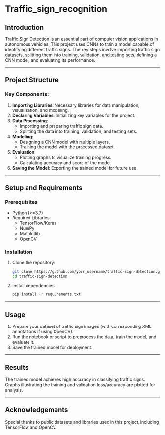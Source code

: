 # Traffic_sign_recognition
## Introduction

Traffic Sign Detection is an essential part of computer vision applications in autonomous vehicles. This project uses CNNs to train a model capable of identifying different traffic signs. The key steps involve importing traffic sign datasets, splitting them into training, validation, and testing sets, defining a CNN model, and evaluating its performance.

---

## Project Structure

### Key Components:
1. **Importing Libraries**: Necessary libraries for data manipulation, visualization, and modeling.
2. **Declaring Variables**: Initializing key variables for the project.
3. **Data Processing**:
   - Importing and preparing traffic sign data.
   - Splitting the data into training, validation, and testing sets.
4. **Modeling**:
   - Designing a CNN model with multiple layers.
   - Training the model with the processed dataset.
5. **Evaluation**:
   - Plotting graphs to visualize training progress.
   - Calculating accuracy and score of the model.
6. **Saving the Model**: Exporting the trained model for future use.

---

## Setup and Requirements

### Prerequisites
- Python (>=3.7)
- Required Libraries:
  - TensorFlow/Keras
  - NumPy
  - Matplotlib
  - OpenCV

### Installation
1. Clone the repository:
   ```bash
   git clone https://github.com/your_username/traffic-sign-detection.git
   cd traffic-sign-detection
   ```
2. Install dependencies:
   ```bash
   pip install -r requirements.txt
   ```

---

## Usage

1. Prepare your dataset of traffic sign images (with corresponding XML annotations if using OpenCV).
2. Run the notebook or script to preprocess the data, train the model, and evaluate it.
3. Save the trained model for deployment.

---

## Results

The trained model achieves high accuracy in classifying traffic signs. Graphs illustrating the training and validation loss/accuracy are plotted for analysis.

---

## Acknowledgements

Special thanks to public datasets and libraries used in this project, including TensorFlow and OpenCV.
